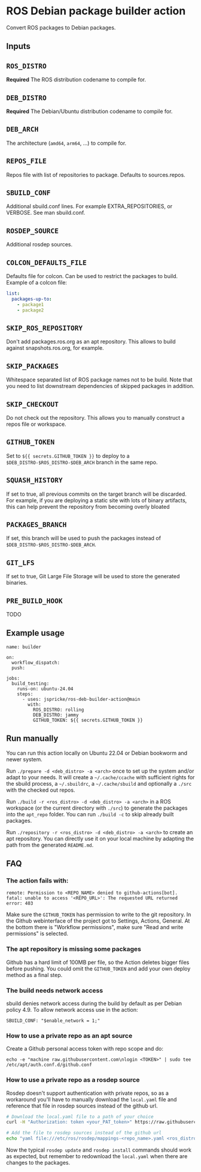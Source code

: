 # ROS Debian package builder action

Convert ROS packages to Debian packages.

## Inputs

## `ROS_DISTRO`

**Required** The ROS distribution codename to compile for.

## `DEB_DISTRO`

**Required** The Debian/Ubuntu distribution codename to compile for.

## `DEB_ARCH`

The architecture (`amd64`, `arm64`, ...) to compile for.

## `REPOS_FILE`

Repos file with list of repositories to package.
Defaults to sources.repos.

## `SBUILD_CONF`

Additional sbuild.conf lines.
For example EXTRA_REPOSITORIES, or VERBOSE.
See man sbuild.conf.

## `ROSDEP_SOURCE`

Additional rosdep sources.

## `COLCON_DEFAULTS_FILE`

Defaults file for colcon. Can be used to restrict the packages to build.
Example of a colcon file:
```yaml
list:
  packages-up-to:
    - package1
    - package2
```


## `SKIP_ROS_REPOSITORY`

Don't add packages.ros.org as an apt repository.
This allows to build against snapshots.ros.org, for example.

## `SKIP_PACKAGES`

Whitespace separated list of ROS package names not to be build.
Note that you need to list downstream dependencies of skipped packages in addition.

## `SKIP_CHECKOUT`

Do not check out the repository. This allows you to manually construct a repos file or workspace.

## `GITHUB_TOKEN`

Set to `${{ secrets.GITHUB_TOKEN }}` to deploy to a `$DEB_DISTRO-$ROS_DISTRO-$DEB_ARCH` branch in the same repo.

## ``SQUASH_HISTORY``

If set to true, all previous commits on the target branch will be discarded.
For example, if you are deploying a static site with lots of binary artifacts, this can help prevent the repository from becoming overly bloated

## ``PACKAGES_BRANCH``
If set, this branch will be used to push the packages instead of `$DEB_DISTRO-$ROS_DISTRO-$DEB_ARCH`.

## ``GIT_LFS``

If set to true, Git Large File Storage will be used to store the generated binaries.

## ``PRE_BUILD_HOOK``

TODO

## Example usage

```
name: builder

on:
  workflow_dispatch:
  push:

jobs:
  build_testing:
    runs-on: ubuntu-24.04
    steps:
      - uses: jspricke/ros-deb-builder-action@main
        with:
          ROS_DISTRO: rolling
          DEB_DISTRO: jammy
          GITHUB_TOKEN: ${{ secrets.GITHUB_TOKEN }}
```

## Run manually

You can run this action locally on Ubuntu 22.04 or Debian bookworm and newer system.

Run `./prepare -d <deb_distro> -a <arch>` once to set up the system and/or adapt to your needs.
It will create a `~/.cache/ccache` with sufficient rights for the sbuild process, a `~/.sbuildrc`, a `~/.cache/sbuild` and optionally a `./src` with the checked out repos.

Run `./build -r <ros_distro> -d <deb_distro> -a <arch>` in a ROS workspace (or the current directory with `./src`) to generate the packages into the `apt_repo` folder.
You can run `./build -c` to skip already built packages.

Run `./repository -r <ros_distro> -d <deb_distro> -a <arch>` to create an apt repository.
You can directly use it on your local machine by adapting the path from the generated `README.md`.

## FAQ

### The action fails with:
```
remote: Permission to <REPO_NAME> denied to github-actions[bot].
fatal: unable to access '<REPO_URL>': The requested URL returned error: 403
```

Make sure the `GITHUB_TOKEN` has permission to write to the git repository.
In the Github webinterface of the project got to Settings, Actions, General.
At the bottom there is "Workflow permissions", make sure "Read and write permissions" is selected.

### The apt repository is missing some packages

Github has a hard limit of 100MB per file, so the Action deletes bigger files before pushing.
You could omit the `GITHUB_TOKEN` and add your own deploy method as a final step.

### The build needs network access

sbuild denies network access during the build by default as per Debian policy 4.9.
To allow network access use in the action:
```
SBUILD_CONF: "$enable_network = 1;"
```

### How to use a private repo as an apt source

Create a Github personal access token with repo scope and do:
```
echo -e "machine raw.githubusercontent.com\nlogin <TOKEN>" | sudo tee /etc/apt/auth.conf.d/github.conf

```

### How to use a private repo as a rosdep source

Rosdep doesn't support authentication with private repos, so as a workaround you'll have to manually download the `local.yaml` file and reference that file in rosdep sources instead of the github url.

```bash
# Download the local.yaml file to a path of your choice
curl -H "Authorization: token <your_PAT_token>" https://raw.githubusercontent.com/<user>/<repo_name>/<branch>/local.yaml | sudo tee /etc/ros/rosdep/mappings-<repo_name>.yaml

# Add the file to rosdep sources instead of the github url
echo "yaml file:///etc/ros/rosdep/mappings-<repo_name>.yaml <ros_distro>" | sudo tee /etc/ros/rosdep/sources.list.d/1-<repo_name>.list
```

Now the typical `rosdep update` and `rosdep install` commands should work as expected, but remember to redownload the `local.yaml` when there are changes to the packages.
